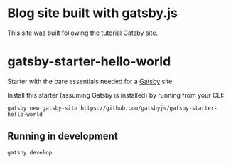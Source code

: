 # Blog site built with gatsby.js

This site was built following the tutorial [Gatsby](https://www.gatsbyjs.org/) site.

# gatsby-starter-hello-world

Starter with the bare essentials needed for a [Gatsby](https://www.gatsbyjs.org/) site

Install this starter (assuming Gatsby is installed) by running from your CLI:
```
gatsby new gatsby-site https://github.com/gatsbyjs/gatsby-starter-hello-world
```

## Running in development
`gatsby develop`
